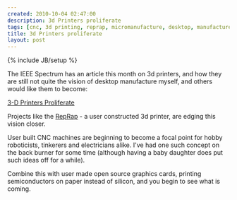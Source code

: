 ```yaml
---
created: 2010-10-04 02:47:00
description: 3d Printers proliferate
tags: [cnc, 3d printing, reprap, micromanufacture, desktop, manufacture, microfabrication, fabrication]
title: 3d Printers proliferate
layout: post
---
```

{% include JB/setup %}

The IEEE Spectrum has an article this month on 3d printers, and how they are still not quite the vision of desktop manufacture myself, and others would like them to become:

[3-D Printers Proliferate](http://spectrum.ieee.org/robotics/diy/3d-printers-proliferate)

Projects like the [RepRap](http://reprap.org/wiki/Main_Page) - a user constructed 3d printer, are edging this vision closer.

User built CNC machines are beginning to become a focal point for hobby roboticists, tinkerers and electricians alike. I've had one such concept on the back burner for some time (although having a baby daughter does put such ideas off for a while).

Combine this with user made open source graphics cards, printing semiconductors on paper instead of silicon, and you begin to see what is coming.
